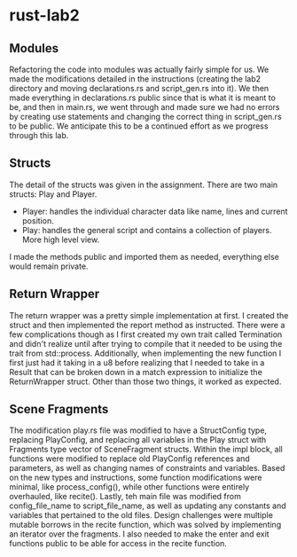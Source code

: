 # rust-lab2

## Modules 

Refactoring the code into modules was actually fairly simple for us.
We made the modifications detailed in the instructions (creating the lab2 directory
and moving declarations.rs and script_gen.rs into it).  We then made everything in 
declarations.rs public since that is what it is meant to be, and then in main.rs,
we went through and made sure we had no errors by creating use statements and 
changing the correct thing in script_gen.rs to be public.  We anticipate this to be
a continued effort as we progress through this lab.

## Structs

The detail of the structs was given in the assignment.
There are two main structs: Play and Player.

- Player: handles the individual character data like name, lines and current position.
- Play: handles the general script and contains a collection of players. More high level view.

I made the methods public and imported them as needed, everything else would remain private.


## Return Wrapper

The return wrapper was a pretty simple implementation at first.  I created the struct
and then implemented the report method as instructed.  There were a few complications though
as I first created my own trait called Termination and didn't realize until after trying to compile
that it needed to be using the trait from std::process.  Additionally, when implementing the new function
I first just had it taking in a u8 before realizing that I needed to take in a Result
that can be broken down in a match expression to initialize the ReturnWrapper struct.
Other than those two things, it worked as expected.

## Scene Fragments

The modification play.rs file was modified to have a StructConfig type, replacing PlayConfig, and replacing all 
variables in the Play struct with Fragments type vector of SceneFragment structs. Within the impl block, all 
functions were modified to replace old PlayConfig references and parameters, as well as changing names of 
constraints and variables. Based on the new types and instructions, some function modifications were minimal, 
like process_config(), while other functions were entirely overhauled, like recite(). Lastly, teh main file was
modified from config_file_name to script_file_name, as well as updating any constants and variables that pertained
to the old files. Design challenges were multiple mutable borrows in the recite function, which was solved by 
implementing an iterator over the fragments. I also needed to make the enter and exit functions public to be able 
for access in the recite function.
